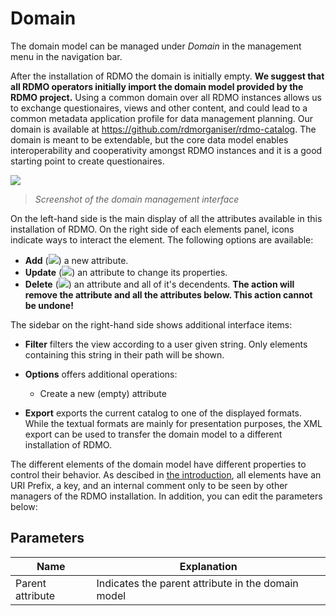 # Domain

The domain model can be managed under *Domain* in the management menu in the navigation bar.

After the installation of RDMO the domain is initially empty. **We suggest that all RDMO operators initially import the domain model provided by the RDMO project.** Using a common domain over all RDMO instances allows us to exchange questionaires, views and other content, and could lead to a common metadata application profile for data management planning. Our domain is available at https://github.com/rdmorganiser/rdmo-catalog. The domain is meant to be extendable, but the core data model enables interoperability and cooperativity amongst RDMO instances and it is a good starting point to create questionaires.

![](/_static/img/screens/domain.png)
> *Screenshot of the domain management interface*

On the left-hand side is the main display of all the attributes available in this installation of RDMO. On the right side of each elements panel, icons indicate ways to interact the element. The following options are available:

* **Add** (![](/_static/img/icons/add.png)) a new attribute.
* **Update** (![](/_static/img/icons/update.png)) an attribute to change its properties.
* **Delete** (![](/_static/img/icons/delete.png)) an attribute and all of it's decendents. **The action will remove the attribute and all the attributes below. This action cannot be undone!**

The sidebar on the right-hand side shows additional interface items:

* **Filter** filters the view according to a user given string. Only elements containing this string in their path will be shown.
* **Options** offers additional operations:

  * Create a new (empty) attribute

* **Export** exports the current catalog to one of the displayed formats. While the textual formats are mainly for presentation purposes, the XML export can be used to transfer the domain model to a different installation of RDMO.

The different elements of the domain model have different properties to control their behavior. As descibed in [the introduction](/index.html), all elements have an URI Prefix, a key, and an internal comment only to be seen by other managers of the RDMO installation. In addition, you can edit the parameters below:

## Parameters

|Name|Explanation|
|-|-|
|Parent attribute|Indicates the parent attribute in the domain model|
